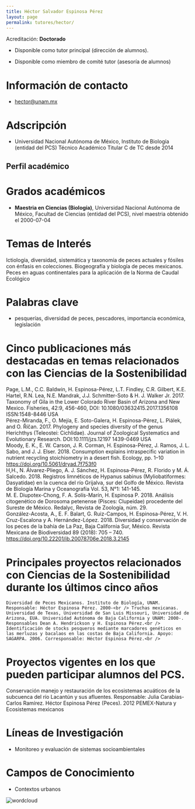 ```yaml
---
title: Héctor Salvador Espinosa Pérez
layout: page
permalink: tutores/hector/
---
```


Acreditación: **Doctorado**


 - Disponible como tutor principal (dirección de alumnos).


 - Disponible como miembro de comité tutor (asesoría de alumnos)





# Información de contacto

 - <hector@unam.mx>





# Adscripción


 - Universidad Nacional Autónoma de México, Instituto de Biología (entidad del PCS)    Técnico Académico Titular C de TC desde 2014
 





## Perfil académico


# Grados académicos


 - **Maestria en Ciencias (Biología)**, Universidad Nacional Autónoma de México, Facultad de Ciencias (entidad del PCS), nivel maestria obtenido el 2000-07-04




# Temas de Interés

Ictiología, diversidad,  sistemática y taxonomía de peces actuales y fósiles con énfasis en colecciones. Biogeografía y biología de peces mexicanos. Peces en aguas continentales para la aplicación de la Norma de Caudal Ecológico



# Palabras clave


 - pesquerías, diversidad de peces, pescadores, importancia económica, legislación




# Cinco publicaciones más destacadas en temas relacionados con las Ciencias de la Sostenibilidad

Page, L.M., C.C. Baldwin, H. Espinosa-Pérez, L.T. Findley, C.R. Gilbert, K.E. Hartel, R.N. Lea, N.E. Mandrak, J.J. Schmitter-Soto &amp; H. J. Walker Jr. 2017. Taxonomy of Gila in the Lower Colorado River Basin of Arizona and New Mexico. Fisheries, 42:9, 456-460, DOI: 10.1080/03632415.2017.1356108 ISSN:1548-8446 USA<br />Pérez-Miranda, F., O. Mejía, E. Soto-Galera, H. Espinosa-Pérez, L. Piálek, and O. Říčan. 2017. Phylogeny and species diversity of the genus Herichthys (Teleostei: Cichlidae). Journal of Zoological Systematics and Evolutionary Research. DOI:10.1111/jzs.12197 1439-0469 USA<br />Moody, E. K., E. W. Carson, J. R. Corman, H. Espinosa-Pérez, J. Ramos, J. L. Sabo, and J. J. Elser. 2018. Consumption explains intraspecific variation in nutrient recycling stoichiometry in a desert fish. Ecology, pp. 1–10 https://doi.org/10.5061/dryad.7f753f0<br />H,H., N. Álvarez-Pliego, A. J. Sánchez, H. Espinosa-Pérez, R. Florido y M. Á. Salcedo. 2018. Registros limnéticos de Hypanus sabinus (Myliobatiformes: Dasyatidae) en la cuenca del río Grijalva, sur del Golfo de México. Revista de Biología Marina y Oceanografía Vol. 53, N°1: 141-145.<br />M. E. Diupotex-Chong, F. A. Solís-Marín, H. Espinosa P. 2018. Análisis citogenético de Dorosoma petenense (Pisces: Clupeidae) procedente del Sureste de México. Redalyc, Revista de Zoología, núm. 29.<br />González-Acosta, A., E. F. Balart, G. Ruiz-Campos, H. Espinosa-Pérez, V. H. Cruz-Escalona y A. Hernández-López. 2018. Diversidad y conservación de los peces de la bahía de La Paz, Baja California Sur, México. Revista Mexicana de Biodiversidad 89 (2018): 705 – 740. https://doi.org/10.22201/ib.20078706e.2018.3.2145




# Principales proyectos relacionados con Ciencias de la Sostenibilidad durante los últimos cinco años

	Diversidad de Peces Mexicanos. Instituto de Biología, UNAM. Responsable: Héctor Espinosa Pérez. 2000-<br />	Truchas mexicanas. Universidad de Texas, Universidad de San Luis Missouri, Universidad de Arizona, EUA. Universidad Autónoma de Baja California y UNAM: 2000-. Responsables Dean A. Hendrickson y H. Espinosa Pérez.<br />	Identificación de stocks pesqueros mediante marcadores genéticos en las merluzas y bacalaos en las costas de Baja California. Apoyo: SAGARPA. 2006. Corresponsable: Héctor Espinosa Pérez.<br />




# Proyectos vigentes en los que pueden participar alumnos del PCS.

Conservación manejo y restauración de los ecosistemas acuáticos de la subcuenca del río Lacantún y sus afluentes. Responsable: Julia Carabias-Carlos Ramírez. Héctor Espinosa Pérez (Peces). 2012 PEMEX-Natura y Ecosistemas mexicanos




# Líneas de Investigación


 - Monitoreo y evaluación de sistemas socioambientales





# Campos de Conocimiento

 - Contextos urbanos



![wordcloud](https://sostenibilidad.posgrado.unam.mx/media/perfil-academico/142/wordcloud.png)
